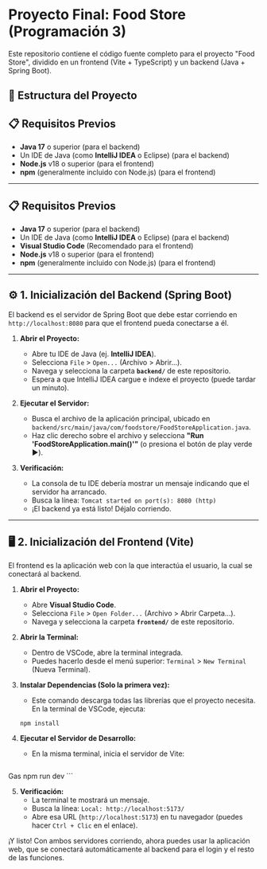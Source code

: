 # Proyecto Final: Food Store (Programación 3)

Este repositorio contiene el código fuente completo para el proyecto "Food Store", dividido en un frontend (Vite + TypeScript) y un backend (Java + Spring Boot).

## 🚀 Estructura del Proyecto

## 📋 Requisitos Previos

* **Java 17** o superior (para el backend)
* Un IDE de Java (como **IntelliJ IDEA** o Eclipse) (para el backend)
* **Node.js** v18 o superior (para el frontend)
* **npm** (generalmente incluido con Node.js) (para el frontend)

---

## 📋 Requisitos Previos

* **Java 17** o superior (para el backend)
* Un IDE de Java (como **IntelliJ IDEA** o Eclipse) (para el backend)
* **Visual Studio Code** (Recomendado para el frontend)
* **Node.js** v18 o superior (para el frontend)
* **npm** (generalmente incluido con Node.js) (para el frontend)

---

## ⚙️ 1. Inicialización del Backend (Spring Boot)

El backend es el servidor de Spring Boot que debe estar corriendo en `http://localhost:8080` para que el frontend pueda conectarse a él.

1.  **Abrir el Proyecto:**
    * Abre tu IDE de Java (ej. **IntelliJ IDEA**).
    * Selecciona `File` > `Open...` (Archivo > Abrir...).
    * Navega y selecciona la carpeta **`backend/`** de este repositorio.
    * Espera a que IntelliJ IDEA cargue e indexe el proyecto (puede tardar un minuto).

2.  **Ejecutar el Servidor:**
    * Busca el archivo de la aplicación principal, ubicado en `backend/src/main/java/com/foodstore/FoodStoreApplication.java`.
    * Haz clic derecho sobre el archivo y selecciona **"Run 'FoodStoreApplication.main()'"** (o presiona el botón de play verde ▶️).

3.  **Verificación:**
    * La consola de tu IDE debería mostrar un mensaje indicando que el servidor ha arrancado.
    * Busca la línea: `Tomcat started on port(s): 8080 (http)`
    * ¡El backend ya está listo! Déjalo corriendo.

---

## 🖥️ 2. Inicialización del Frontend (Vite)

El frontend es la aplicación web con la que interactúa el usuario, la cual se conectará al backend.

1.  **Abrir el Proyecto:**
    * Abre **Visual Studio Code**.
    * Selecciona `File` > `Open Folder...` (Archivo > Abrir Carpeta...).
    * Navega y selecciona la carpeta **`frontend/`** de este repositorio.

2.  **Abrir la Terminal:**
    * Dentro de VSCode, abre la terminal integrada.
    * Puedes hacerlo desde el menú superior: `Terminal` > `New Terminal` (Nueva Terminal).

3.  **Instalar Dependencias (Solo la primera vez):**
    * Este comando descarga todas las librerías que el proyecto necesita. En la terminal de VSCode, ejecuta:
    ```bash
    npm install
    ```

4.  **Ejecutar el Servidor de Desarrollo:**
    * En la misma terminal, inicia el servidor de Vite:
    ```bash
Gas
    npm run dev
    ```

5.  **Verificación:**
    * La terminal te mostrará un mensaje.
    * Busca la línea: `Local: http://localhost:5173/`
    * Abre esa URL (`http://localhost:5173`) en tu navegador (puedes hacer `Ctrl + Clic` en el enlace).

¡Y listo! Con ambos servidores corriendo, ahora puedes usar la aplicación web, que se conectará automáticamente al backend para el login y el resto de las funciones.
